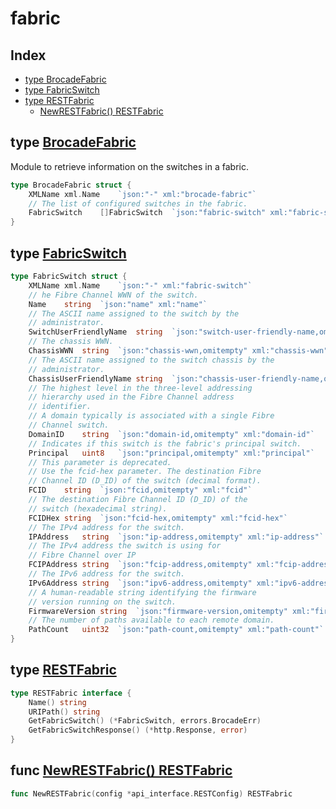 
# fabric

## Index

- [type BrocadeFabric](#type-brocadefabric)
- [type FabricSwitch](#type-fabricswitch)
- [type RESTFabric](#type-restfabric)
  - [NewRESTFabric() RESTFabric](#func-newrestfabric-restfabric)


## type [BrocadeFabric](<brocadeFabric.go#L7>)

Module to retrieve information on the switches in a
fabric.
```go
type BrocadeFabric struct {
	XMLName	xml.Name	`json:"-" xml:"brocade-fabric"`
	// The list of configured switches in the fabric.
	FabricSwitch	[]FabricSwitch	`json:"fabric-switch" xml:"fabric-switch"`
}
```

## type [FabricSwitch](<brocadeFabric.go#L13>)
```go
type FabricSwitch struct {
	XMLName	xml.Name	`json:"-" xml:"fabric-switch"`
	// he Fibre Channel WWN of the switch.
	Name	string	`json:"name" xml:"name"`
	// The ASCII name assigned to the switch by the
	// administrator.
	SwitchUserFriendlyName	string	`json:"switch-user-friendly-name,omitempty" xml:"switch-user-friendly-name"`
	// The chassis WWN.
	ChassisWWN	string	`json:"chassis-wwn,omitempty" xml:"chassis-wwn"`
	// The ASCII name assigned to the switch chassis by the
	// administrator.
	ChassisUserFriendlyName	string	`json:"chassis-user-friendly-name,omitempty" xml:"chassis-user-friendly-name"`
	// The highest level in the three-level addressing
	// hierarchy used in the Fibre Channel address
	// identifier.
	// A domain typically is associated with a single Fibre
	// Channel switch.
	DomainID	string	`json:"domain-id,omitempty" xml:"domain-id"`
	// Indicates if this switch is the fabric's principal switch.
	Principal	uint8	`json:"principal,omitempty" xml:"principal"`
	// This parameter is deprecated.
	// Use the fcid-hex parameter. The destination Fibre
	// Channel ID (D_ID) of the switch (decimal format).
	FCID	string	`json:"fcid,omitempty" xml:"fcid"`
	// The destination Fibre Channel ID (D_ID) of the
	// switch (hexadecimal string).
	FCIDHex	string	`json:"fcid-hex,omitempty" xml:"fcid-hex"`
	// The IPv4 address for the switch.
	IPAddress	string	`json:"ip-address,omitempty" xml:"ip-address"`
	// The IPv4 address the switch is using for
	// Fibre Channel over IP
	FCIPAddress	string	`json:"fcip-address,omitempty" xml:"fcip-address"`
	// The IPv6 address for the switch.
	IPv6Address	string	`json:"ipv6-address,omitempty" xml:"ipv6-address"`
	// A human-readable string identifying the firmware
	// version running on the switch.
	FirmwareVersion	string	`json:"firmware-version,omitempty" xml:"firmware-version"`
	// The number of paths available to each remote domain.
	PathCount	uint32	`json:"path-count,omitempty" xml:"path-count"`
}
```

## type [RESTFabric](<methods.go#L10>)
```go
type RESTFabric interface {
	Name() string
	URIPath() string
	GetFabricSwitch() (*FabricSwitch, errors.BrocadeErr)
	GetFabricSwitchResponse() (*http.Response, error)
}
```

## func [NewRESTFabric() RESTFabric](<methods.go#L29>)

```go
func NewRESTFabric(config *api_interface.RESTConfig) RESTFabric
```

